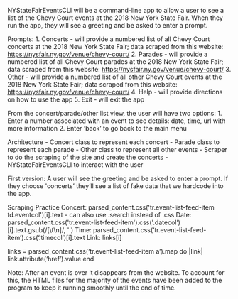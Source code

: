 NYStateFairEventsCLI will be a command-line app to allow a user to see a list of the Chevy Court events at the 2018 New York State Fair. When they run the app, they will see a greeting and be asked to enter a prompt.

Prompts:
	1. Concerts - will provide a numbered list of all Chevy Court concerts at the 2018 New York State Fair; data scraped from this website: https://nysfair.ny.gov/venue/chevy-court/
	2. Parades - will provide a numbered list of all Chevy Court parades at the 2018 New York State Fair; data scraped from this website: https://nysfair.ny.gov/venue/chevy-court/
	3. Other - will provide a numbered list of all other Chevy Court events at the 2018 New York State Fair; data scraped from this website: https://nysfair.ny.gov/venue/chevy-court/
	4. Help - will provide directions on how to use the app
	5. Exit - will exit the app

From the concert/parade/other list view, the user will have two options:
	1. Enter a number associated with an event to see details: date, time, url with more information
	2. Enter ‘back’ to go back to the main menu


Architecture
	- Concert class to represent each concert
	- Parade class to represent each parade
	- Other class to represent all other events
	- Scraper to do the scraping of the site and create the concerts
	- NYStateFairEventsCLI to interact with the user


First version:
A user will see the greeting and be asked to enter a prompt. If they choose 'concerts’ they’ll see a list of fake data that we hardcode into the app.


Scraping Practice
Concert: parsed_content.css('tr.event-list-feed-item td.eventcol')[i].text
	- can also use .search instead of .css
Date: parsed_content.css('tr.event-list-feed-item').css('.datecol’)[i].text.gsub(/[\t\n]/, '')
Time: parsed_content.css(‘tr.event-list-feed-item’).css(‘.timecol’)[i].text
Link: links[i]

links = parsed_content.css(‘tr.event-list-feed-item a’).map do |link|
		link.attribute(‘href’).value
	    end

Note:
After an event is over it disappears from the website. To account for this, the HTML files for the majority of the events have been added to the program to keep it running smoothly until the end of time.
